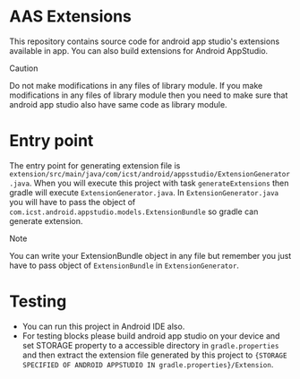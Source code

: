 # AAS Extensions
This repository contains source code for android app studio's extensions available in app.
You can also build extensions for Android AppStudio.

> [!CAUTION]
> Do not make modifications in any files of library module.
> If you make modifications in any files of library module then you need to make sure that android app studio also have same code as library module.

# Entry point
The entry point for generating extension file is `extension/src/main/java/com/icst/android/appsstudio/ExtensionGenerator.java`.
When you will execute this project with task `generateExtensions` then gradle will execute `ExtensionGenerator.java`.
In `ExtensionGenerator.java` you will have to pass the object of `com.icst.android.appstudio.models.ExtensionBundle` so gradle can generate extension.

> [!NOTE]
> You can write your ExtensionBundle object in any file but remember you just have to pass object of `ExtensionBundle` in `ExtensionGenerator`.

# Testing
- You can run this project in Android IDE also.
- For testing blocks please build android app studio on your device and set STORAGE property to a accessible directory in `gradle.properties` and then extract the extension file generated by this project to `{STORAGE SPECIFIED OF ANDROID APPSTUDIO IN gradle.properties}/Extension`.
